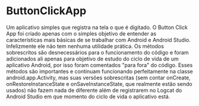 # ButtonClickApp
Um aplicativo simples que registra na tela o que é digitado.
O Button Click App foi criado apenas com o simples objetivo de entender as características mais básicas de se trabalhar com Android e Android Studio. Infelizmente ele não tem nenhuma utilidade prática. 
Os métodos sobrescritos são desnecessários para o funcionamento do código e foram adicionados ali apenas para objetivo de estudo do ciclo de vida de um aplicativo Android, por isso foram comentados "para fora" do código. Esses métodos são importantes e continuam funcionando perfeitamente na classe android.app.Activity, mas suas versões sobrescritas (sem contar onCreate, onRestoreInstanceState e onSaveInstanceState, que realmente estão sendo usados) não fazem nada de diferente além de registrarem no Logcat do Android Studio em que momento do ciclo de vida o aplicativo está. 
